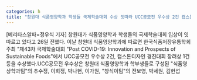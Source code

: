 ```yaml
---
categories: h
title: "창원대 식품영양학과 학생들 국제학술대회 수상 잇따라 UCC공모전 우수상 2건 캡스톤디자인 경진대회 장려상 1건 등 수상"
---
```

[베리타스알파=정우식 기자] 창원대가 식품영양학과 학생들의 국제학술대회 입상이 잇따르고 있다고 26일 전했다. 이날 창원대 식품영양학과에 따르면 한국식품저장유통학회 주최 "제43차 국제학술대회 "Post COVID-19: Innovation and Prospects of Sustainable Foods"에서 UCC공모전 우수상 2건, 캡스톤디자인 경진대회 장려상 1건 등을 수상했다.UCC공모전 우수상은 창원대 식품영양학과 학부생들로 구성된 "식품영상학과팀"의 추수정, 이희정, 박나현, 이가원, "창식이팀"의 전보영, 박세원, 김현섭